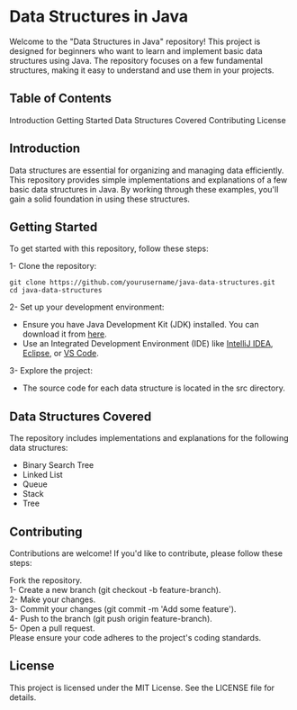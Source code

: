 # Data Structures in Java
Welcome to the "Data Structures in Java" repository! This project is designed for beginners who want to learn and implement basic data structures using Java. The repository focuses on a few fundamental structures, making it easy to understand and use them in your projects.


## Table of Contents
Introduction
Getting Started
Data Structures Covered
Contributing
License


## Introduction
Data structures are essential for organizing and managing data efficiently. This repository provides simple implementations and explanations of a few basic data structures in Java. By working through these examples, you'll gain a solid foundation in using these structures.


## Getting Started
To get started with this repository, follow these steps:

1- Clone the repository:

```
git clone https://github.com/yourusername/java-data-structures.git
cd java-data-structures
```
2- Set up your development environment:

- Ensure you have Java Development Kit (JDK) installed. You can download it from [here](https://www.oracle.com/java/technologies/downloads/).
- Use an Integrated Development Environment (IDE) like [IntelliJ IDEA](https://www.jetbrains.com/idea/), [Eclipse](https://eclipseide.org/), or [VS Code](https://code.visualstudio.com/).

3- Explore the project:

- The source code for each data structure is located in the src directory.


## Data Structures Covered
The repository includes implementations and explanations for the following data structures:

- Binary Search Tree
- Linked List
- Queue
- Stack
- Tree


## Contributing
Contributions are welcome! If you'd like to contribute, please follow these steps:

Fork the repository. <br>
1- Create a new branch (git checkout -b feature-branch). <br>
2- Make your changes. <br>
3- Commit your changes (git commit -m 'Add some feature'). <br>
4- Push to the branch (git push origin feature-branch). <br>
5- Open a pull request. <br>
Please ensure your code adheres to the project's coding standards.


## License
This project is licensed under the MIT License. See the LICENSE file for details.
